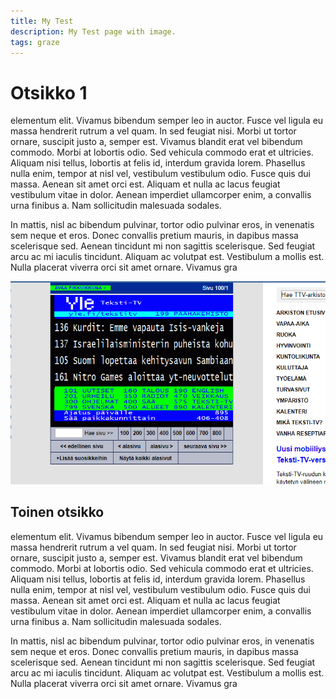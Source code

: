 ```yaml
---
title: My Test
description: My Test page with image.
tags: graze
---
```


# Otsikko 1

elementum elit. Vivamus bibendum semper leo in auctor. Fusce vel ligula eu massa hendrerit rutrum a vel quam. In sed feugiat nisi. Morbi ut tortor ornare, suscipit justo a, semper est. Vivamus blandit erat vel bibendum commodo. Morbi at lobortis odio. Sed vehicula commodo erat et ultricies. Aliquam nisi tellus, lobortis at felis id, interdum gravida lorem. Phasellus nulla enim, tempor at nisl vel, vestibulum vestibulum odio. Fusce quis dui massa. Aenean sit amet orci est. Aliquam et nulla ac lacus feugiat vestibulum vitae in dolor. Aenean imperdiet ullamcorper enim, a convallis urna finibus a. Nam sollicitudin malesuada sodales.

In mattis, nisl ac bibendum pulvinar, tortor odio pulvinar eros, in venenatis sem neque et eros. Donec convallis pretium mauris, in dapibus massa scelerisque sed. Aenean tincidunt mi non sagittis scelerisque. Sed feugiat arcu ac mi iaculis tincidunt. Aliquam ac volutpat est. Vestibulum a mollis est. Nulla placerat viverra orci sit amet ornare. Vivamus gra

![](2019-02-18-21-11-48.png)

## Toinen otsikko

elementum elit. Vivamus bibendum semper leo in auctor. Fusce vel ligula eu massa hendrerit rutrum a vel quam. In sed feugiat nisi. Morbi ut tortor ornare, suscipit justo a, semper est. Vivamus blandit erat vel bibendum commodo. Morbi at lobortis odio. Sed vehicula commodo erat et ultricies. Aliquam nisi tellus, lobortis at felis id, interdum gravida lorem. Phasellus nulla enim, tempor at nisl vel, vestibulum vestibulum odio. Fusce quis dui massa. Aenean sit amet orci est. Aliquam et nulla ac lacus feugiat vestibulum vitae in dolor. Aenean imperdiet ullamcorper enim, a convallis urna finibus a. Nam sollicitudin malesuada sodales.

In mattis, nisl ac bibendum pulvinar, tortor odio pulvinar eros, in venenatis sem neque et eros. Donec convallis pretium mauris, in dapibus massa scelerisque sed. Aenean tincidunt mi non sagittis scelerisque. Sed feugiat arcu ac mi iaculis tincidunt. Aliquam ac volutpat est. Vestibulum a mollis est. Nulla placerat viverra orci sit amet ornare. Vivamus gra